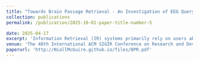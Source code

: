 ```yaml
---
title: "Towards Brain Passage Retrieval - An Investigation of EEG Query Representations"
collection: publications
permalink: /publication/2025-10-01-paper-title-number-5

date: 2025-04-17
excerpt: 'Information Retrieval (IR) systems primarily rely on users ability to translate their internal information needs into (text) queries. However, this translation process is often uncertain and cognitively demanding, leading to queries that incompletely or inaccurately represent users true needs. This challenge is particularly acute for users with ill-defined information needs or physical impairments that limit traditional text input, where the gap between cognitive intent and query expression becomes even more pronounced. Recent neuroscientific studies have explored Brain-Machine Interfaces (BMIs) as a potential solution, aiming to bridge the gap between users cognitive semantics and their search intentions. However, current approaches attempting to decode explicit text queries from brain signals have shown limited effectiveness in learning robust brain-to-text representations, often failing to capture the nuanced semantic information present in brain patterns. To address these limitations, we propose BPR (Brain Passage Retrieval), a novel framework that eliminates the need for intermediate query translation by enabling direct retrieval of relevant passages from users brain signals. Our approach leverages dense retrieval architectures to map EEG signals and text passages into a shared semantic space. Through comprehensive experiments on the ZuCo dataset, we demonstrate that BPR achieves up to 8.81% improvement in precision@5 over existing EEG-to-text baselines, while maintaining effectiveness across 30 participants. Our ablation studies reveal the critical role of hard negative sampling and specialised brain encoders in achieving robust cross-modal alignment. These results establish the viability of direct brain-to-passage retrieval and provide a foundation for developing more natural interfaces between users cognitive states and IR systems.'
venue: 'The 48th International ACM SIGIR Conference on Research and Development in Information Retrieval'
paperurl: 'http://NiallMcGuire.github.io/files/BPR.pdf'
---
```

